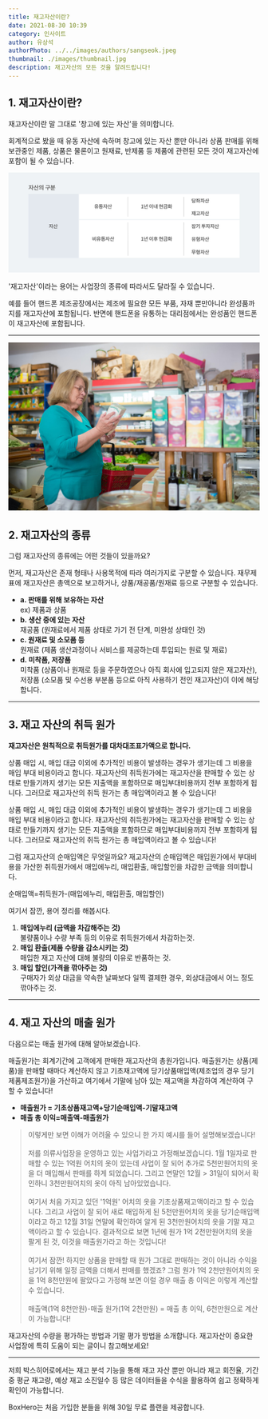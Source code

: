 ```yaml
---
title: 재고자산이란?
date: 2021-08-30 10:39
category: 인사이트
author: 유상석
authorPhoto: ../../images/authors/sangseok.jpeg
thumbnail: ./images/thumbnail.jpg
description: 재고자산의 모든 것을 알려드립니다!
---
```


## 1. 재고자산이란?

재고자산이란 말 그대로 '창고에 있는 자산'을 의미합니다.

회계적으로 봤을 때 유동 자산에 속하며 창고에 있는 자산 뿐만 아니라 상품 판매를 위해 보관중인 제품, 상품은 물론이고 원재료, 반제품 등 제품에 관련된 모든 것이 재고자산에 포함이 될 수 있습니다.

![자산의 구분](./images/1.png)

'재고자산'이라는 용어는 사업장의 종류에 따라서도 달라질 수 있습니다.

예를 들어 핸드폰 제조공장에서는 제조에 필요한 모든 부품, 자재 뿐만아니라 완성품까지를 재고자산에 포함됩니다. 반면에 핸드폰을 유통하는 대리점에서는 완성품인 핸드폰이 재고자산에 포함됩니다.

---

![장 보는 아주머니](./images/2.jpg)

## 2. 재고자산의 종류

그럼 재고자산의 종류에는 어떤 것들이 있을까요?

먼저, 재고자산은 존재 형태나 사용목적에 따라 여러가지로 구분할 수 있습니다. 재무제표에 재고자산은 총액으로 보고하거나, 상품/재공품/원재료 등으로 구분할 수 있습니다.

- **a. 판매를 위해 보유하는 자산**<br/>ex) 제품과 상품
- **b. 생산 중에 있는 자산**<br/>재공품 (원재료에서 제품 상태로 가기 전 단계, 미완성 상태인 것)
- **c. 원재료 및 소모품 등**<br/>원재료 (제품 생산과정이나 서비스를 제공하는데 투입되는 원료 및 재료)
- **d. 미착품, 저장품**<br/>미착품 (상품이나 원재로 등을 주문하였으나 아직 회사에 입고되지 않은 재고자산), 저장품 (소모품 및 수선용 부분품 등으로 아직 사용하기 전인 재고자산)이 이에 해당합니다.

---

## 3. 재고 자산의 취득 원가

**재고자산은 원칙적으로 취득원가를 대차대조표가액으로 합니다.**

상품 매입 시, 매입 대금 이외에 추가적인 비용이 발생하는 경우가 생기는데 그 비용을 매입 부대 비용이라고 합니다. 재고자산의 취득원가에는 재고자산을 판매할 수 있는 상태로 만들기까지 생기는 모든 지출액을 포함하므로 매입부대비용까지 전부 포함하게 됩니다. 그러므로 재고자산의 취득 원가는 총 매입액이라고 볼 수 있습니다!

상품 매입 시, 매입 대금 이외에 추가적인 비용이 발생하는 경우가 생기는데 그 비용을 매입 부대 비용이라고 합니다. 재고자산의 취득원가에는 재고자산을 판매할 수 있는 상태로 만들기까지 생기는 모든 지출액을 포함하므로 매입부대비용까지 전부 포함하게 됩니다. 그러므로 재고자산의 취득 원가는 총 매입액이라고 볼 수 있습니다!

그럼 재고자산의 순매입액은 무엇일까요? 재고자산의 순매입액은 매입원가에서 부대비용을 가산한 취득원가에서 매입에누리, 매입환출, 매입할인을 차감한 금액을 의미합니다.

<tip-box>순매입액=취득원가-(매입에누리, 매입환출, 매입할인)</tip-box>

여기서 잠깐, 용어 정리를 해봅시다.

1. **매입에누리 (금액을 차감해주는 것)** <br/> 불량품이나 수량 부족 등의 이유로 취득원가에서 차감하는것.
2. **매입 환출(제품 수량을 감소시키는 것)** <br/> 매입한 재고 자산에 대해 불량의 이유로 반품하는 것.
3. **매입 할인(가격을 깎아주는 것)** <br/> 구매자가 외상 대금을 약속한 날짜보다 일찍 결제한 경우, 외상대금에서 어느 정도 깎아주는 것.

---

## 4. 재고 자산의 매출 원가

다음으로는 매출 원가에 대해 알아보겠습니다.

매출원가는 회계기간에 고객에게 판매한 재고자산의 총원가입니다. 매출원가는 상품(제품)을 판매할 때마다 계산하지 않고 기초재고액에 당기상품매입액(제조업의 경우 당기제품제조원가)을 가산하고 여기에서 기말에 남아 있는 재고액을 차감하여 계산하여 구할 수 있습니다!

- **매출원가 = 기초상품재고액+당기순매입액-기말재고액**
- **매출 총 이익=매출액-매출원가**

> 이렇게만 보면 이해가 어려울 수 있으니 한 가지 예시를 들어 설명해보겠습니다!<br/><br/>
> 저를 의류사업장을 운영하고 있는 사업가라고 가정해보겠습니다. 1월 1일자로 판매할 수 있는 1억원 어치의 옷이 있는데 사업이 잘 되어 추가로 5천만원어치의 옷을 더 매입해서 판매를 하게 되었습니다. 그리고 연말인 12월 > 31일이 되어서 확인하니 3천만원어치의 옷이 아직 남아있었습니다.<br/><br/>
> 여기서 처음 가지고 있던 '1억원' 어치의 옷을 기초상품재고액이라고 할 수 있습니다. 그리고 사업이 잘 되어 새로 매입하게 된 5천만원어치의 옷을 당기순매입액이라고 하고 12월 31일 연말에 확인하여 알게 된 3천만원어치의 옷을 기말 재고액이라고 할 수 있습니다. 결과적으로 보면 1년에 원가 1억 2천만원어치의 옷을 팔게 된 것, 이것을 매출원가라고 하는 것입니다!<br/><br/>
> 여기서 잠깐! 하지만 상품을 판매할 때 원가 그대로 판매하는 것이 아니라 수익을 남기기 위해 일정 금액을 더해서 판매를 했겠죠? 그럼 원가 1억 2천만원어치의 옷을 1억 8천만원에 팔았다고 가정해 보면 이럴 경우 매출 총 이익은 이렇게 계산할 수 있습니다.<br/><br/>
> 매출액(1억 8천만원)-매출 원가(1억 2천만원) = 매출 총 이익, 6천만원으로 계산이 가능합니다!

재고자산의 수량을 평가하는 방법과 기말 평가 방법을 소개합니다. 재고자산이 중요한 사업장에 특히 도움이 되는 글이니 참고해보세요!

---

저희 박스히어로에서는 재고 분석 기능을 통해 재고 자산 뿐만 아니라 재고 회전율, 기간 중 평균 재고량, 예상 재고 소진일수 등 많은 데이터들을 수식을 활용하여 쉽고 정확하게 확인이 가능합니다.

BoxHero는 처음 가입한 분들을 위해 30일 무료 플랜을 제공합니다.
